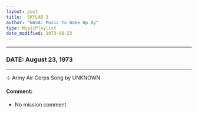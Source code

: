 ```yaml
---
layout: post
title:  SKYLAB 3
author: "NASA: Music to Wake Up By"
type: MusicPlaylist
date_modified: 1973-08-23
---
```


----
### DATE: August 23, 1973
----
⊹ Army Air Corps Song by UNKNOWN

#### Comment:
* No mission comment
